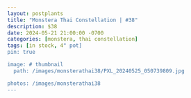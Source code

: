 ```yaml
---
layout: postplants
title: "Monstera Thai Constellation | #38"
description: $38
date: 2024-05-21 21:00:00 -0700
categories: [monstera, thai constellation]
tags: [in stock, 4" pot]
pin: true

image: # thumbnail
  path: /images/monsterathai38/PXL_20240525_050739809.jpg

photos: /images/monsterathai38
---
```

